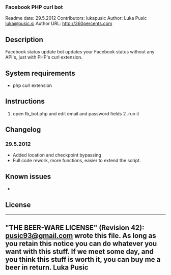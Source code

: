 ### Facebook PHP curl bot

Readme date: 29.5.2012
Contributors: lukapusic
Author: Luka Pusic <luka@pusic.si>
Author URL: http://360percents.com

## Description
Facebook status update bot updates your Facebook status without any API's, just with PHP's curl extension.


## System requirements
* php curl extension

## Instructions
1. open fb_bot.php and edit email and password fields
2 .run it

## Changelog
### 29.5.2012
* Added location and checkpoint bypassing
* Full code rework, more functions, easier to extend the script.

## Known issues
* 

## License
----------------------------------------------------------------------------
"THE BEER-WARE LICENSE" (Revision 42):
<pusic93@gmail.com> wrote this file. As long as you retain this notice you
can do whatever you want with this stuff. If we meet some day, and you think
this stuff is worth it, you can buy me a beer in return. Luka Pusic
----------------------------------------------------------------------------
